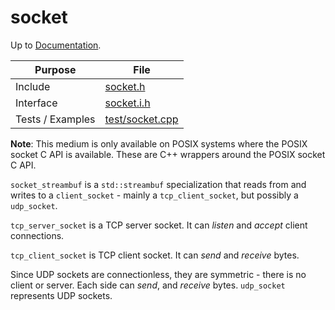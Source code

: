 # socket

Up to [Documentation](../README.md).

Purpose          | File
---------------- | ----
Include          | [socket.h](../../src/socket.h)
Interface        | [socket.i.h](../../src/i/socket.i.h)
Tests / Examples | [test/socket.cpp](../../test/socket.cpp)

__Note__: This medium is only available on POSIX systems where the POSIX socket C API is available.
These are C++ wrappers around the POSIX socket C API.

`socket_streambuf` is a `std::streambuf` specialization that reads from and writes to a `client_socket` - mainly a `tcp_client_socket`, but possibly a `udp_socket`.

`tcp_server_socket` is a TCP server socket.
It can _listen_ and _accept_ client connections.

`tcp_client_socket` is TCP client socket.
It can _send_ and _receive_ bytes.

Since UDP sockets are connectionless, they are symmetric - there is no client or server.
Each side can _send_, and _receive_ bytes.
`udp_socket` represents UDP sockets.
